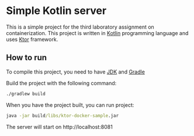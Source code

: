 # Simple Kotlin server

This is a simple project for the third laboratory assignment on containerization.
This project is written in [Kotlin](https://kotlinlang.org/) programming language and uses [Ktor](https://ktor.io/) framework.

## How to run
To compile this project, you need to have [JDK](https://www.oracle.com/cis/java/technologies/downloads/) and [Gradle](https://gradle.org/)

Build the project with the following command:
```cmd
./gradlew build
```
When you have the project built, you can run project:
```cmd
java -jar build/libs/ktor-docker-sample.jar
```
The server will start on http://localhost:8081